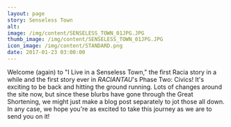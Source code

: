 ```yaml
---
layout: page
story: Senseless Town
alt:
image: /img/content/SENSELESS_TOWN_01JPG.JPG
thumb_image: /img/content/SENSELESS_TOWN_01JPG.JPG
icon_image: /img/content/STANDARD.png
date: 2017-01-23 03:00:00
---
```



Welcome (again) to "I Live in a Senseless Town," the first Racia story in a while and the first story ever in *RACIANTAU*'s Phase Two: Civics! It's exciting to be back and hitting the ground running. Lots of changes around the site now, but since these blurbs have gone through the Great Shortening, we might just make a blog post separately to jot those all down. In any case, we hope you're as excited to take this journey as we are to send you on it!
